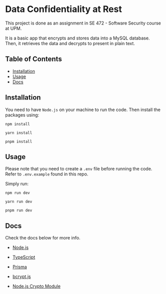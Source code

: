 # Data Confidentiality at Rest

This project is done as an assignment in SE 472 - Software Security course at UPM. 

It is a basic app that encrypts and stores data into a MySQL database. Then, it retrieves the data and decrypts to present in plain text.

## Table of Contents

- [Installation](#installation)
- [Usage](#usage)
- [Docs](#docs)

## Installation

You need to have `Node.js` on your machine to run the code. Then install the packages using:

```
npm install
```
```
yarn install
```
```
pnpm install
```

## Usage

Please note that you need to create a `.env` file before running the code. Refer to `.env.example` found in this repo.

Simply run:
```
npm run dev
```
```
yarn run dev
```
```
pnpm run dev
```

## Docs
Check the docs below for more info.
- [Node.js](https://nodejs.org)

- [TypeScript](https://www.typescriptlang.org)
- [Prisma](https://www.prisma.io/docs/)
- [bcrypt.js](https://www.npmjs.com/package/bcryptjs)
- [Node.js Crypto Module](https://nodejs.org/api/crypto.html)